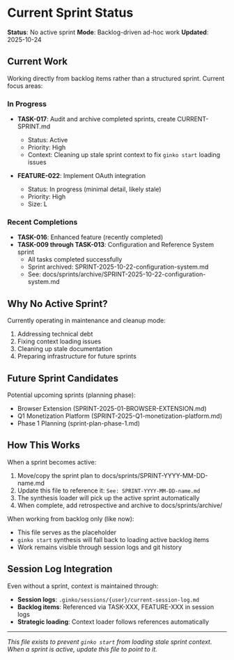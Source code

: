 # Current Sprint Status

**Status**: No active sprint
**Mode**: Backlog-driven ad-hoc work
**Updated**: 2025-10-24

## Current Work

Working directly from backlog items rather than a structured sprint. Current focus areas:

### In Progress

- **TASK-017**: Audit and archive completed sprints, create CURRENT-SPRINT.md
  - Status: Active
  - Priority: High
  - Context: Cleaning up stale sprint context to fix `ginko start` loading issues

- **FEATURE-022**: Implement OAuth integration
  - Status: In progress (minimal detail, likely stale)
  - Priority: High
  - Size: L

### Recent Completions

- **TASK-016**: Enhanced feature (recently completed)
- **TASK-009 through TASK-013**: Configuration and Reference System sprint
  - All tasks completed successfully
  - Sprint archived: SPRINT-2025-10-22-configuration-system.md
  - See: docs/sprints/archive/SPRINT-2025-10-22-configuration-system.md

## Why No Active Sprint?

Currently operating in maintenance and cleanup mode:
1. Addressing technical debt
2. Fixing context loading issues
3. Cleaning up stale documentation
4. Preparing infrastructure for future sprints

## Future Sprint Candidates

Potential upcoming sprints (planning phase):
- Browser Extension (SPRINT-2025-01-BROWSER-EXTENSION.md)
- Q1 Monetization Platform (SPRINT-2025-Q1-monetization-platform.md)
- Phase 1 Planning (sprint-plan-phase-1.md)

## How This Works

When a sprint becomes active:
1. Move/copy the sprint plan to docs/sprints/SPRINT-YYYY-MM-DD-name.md
2. Update this file to reference it: `See: SPRINT-YYYY-MM-DD-name.md`
3. The synthesis loader will pick up the active sprint automatically
4. When complete, add retrospective and archive to docs/sprints/archive/

When working from backlog only (like now):
- This file serves as the placeholder
- `ginko start` synthesis will fall back to loading active backlog items
- Work remains visible through session logs and git history

## Session Log Integration

Even without a sprint, context is maintained through:
- **Session logs**: `.ginko/sessions/{user}/current-session-log.md`
- **Backlog items**: Referenced via TASK-XXX, FEATURE-XXX in session logs
- **Strategic loading**: Context loader follows references automatically

---

*This file exists to prevent `ginko start` from loading stale sprint context. When a sprint is active, update this file to point to it.*
